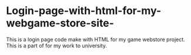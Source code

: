 # Login-page-with-html-for-my-webgame-store-site-
This is a login page code make with HTML for my game webstore  project. This is a part of  for my work to university. 
